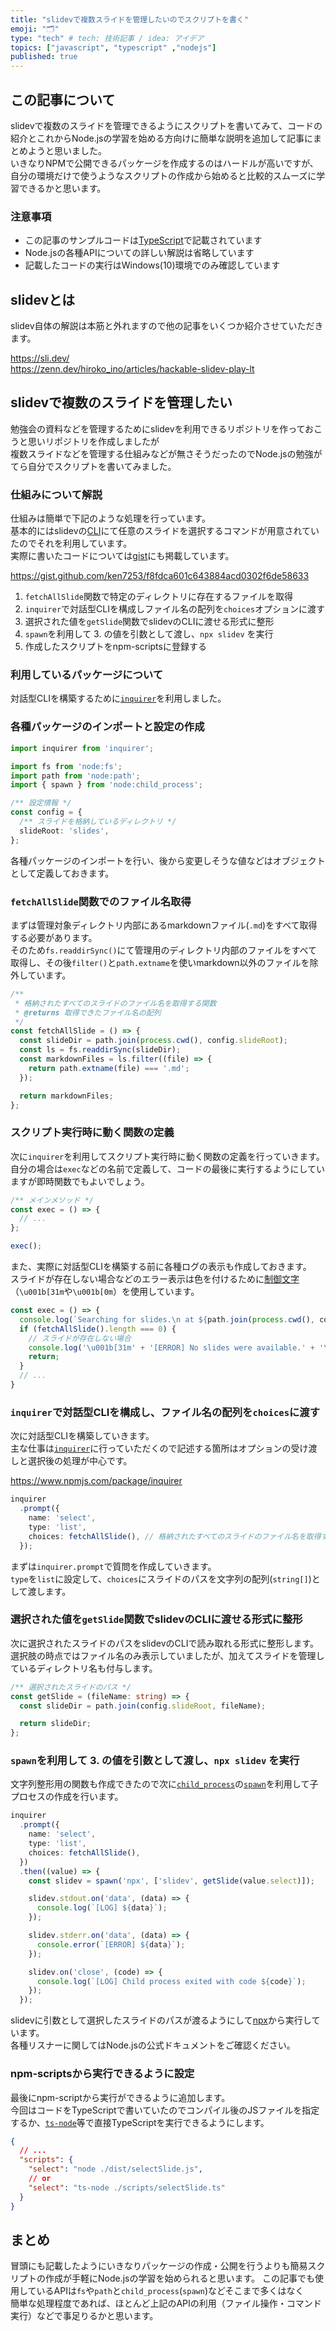 ```yaml
---
title: "slidevで複数スライドを管理したいのでスクリプトを書く"
emoji: "🗂"
type: "tech" # tech: 技術記事 / idea: アイデア
topics: ["javascript", "typescript" ,"nodejs"]
published: true
---
```


## この記事について

slidevで複数のスライドを管理できるようにスクリプトを書いてみて、コードの紹介とこれからNode.jsの学習を始める方向けに簡単な説明を追加して記事にまとめようと思いました。  
いきなりNPMで公開できるパッケージを作成するのはハードルが高いですが、自分の環境だけで使うようなスクリプトの作成から始めると比較的スムーズに学習できるかと思います。

### 注意事項

- この記事のサンプルコードは[TypeScript](https://www.typescriptlang.org/)で記載されています
- Node.jsの各種APIについての詳しい解説は省略しています
- 記載したコードの実行はWindows(10)環境でのみ確認しています

## slidevとは

slidev自体の解説は本筋と外れますので他の記事をいくつか紹介させていただきます。

https://sli.dev/  
https://zenn.dev/hiroko_ino/articles/hackable-slidev-play-lt

## slidevで複数のスライドを管理したい

勉強会の資料などを管理するためにslidevを利用できるリポジトリを作っておこうと思いリポジトリを作成しましたが  
複数スライドなどを管理する仕組みなどが無さそうだったのでNode.jsの勉強がてら自分でスクリプトを書いてみました。  

### 仕組みについて解説

仕組みは簡単で下記のような処理を行っています。  
基本的にはslidevの[CLI](https://sli.dev/guide/#command-line-interface)にて任意のスライドを選択するコマンドが用意されていたのでそれを利用しています。  
実際に書いたコードについては[gist](https://gist.github.com/ken7253/f8fdca601c643884acd0302f6de58633)にも掲載しています。

https://gist.github.com/ken7253/f8fdca601c643884acd0302f6de58633

1. `fetchAllSlide`関数で特定のディレクトリに存在するファイルを取得
2. `inquirer`で対話型CLIを構成しファイル名の配列を`choices`オプションに渡す
3. 選択された値を`getSlide`関数でslidevのCLIに渡せる形式に整形
4. `spawn`を利用して 3. の値を引数として渡し、`npx slidev` を実行
5. 作成したスクリプトをnpm-scriptsに登録する

### 利用しているパッケージについて

対話型CLIを構築するために[`inquirer`](https://www.npmjs.com/package/inquirer)を利用しました。

### 各種パッケージのインポートと設定の作成

```ts:selectSlide.ts
import inquirer from 'inquirer';

import fs from 'node:fs';
import path from 'node:path';
import { spawn } from 'node:child_process';

/** 設定情報 */
const config = {
  /** スライドを格納しているディレクトリ */
  slideRoot: 'slides',
};
```

各種パッケージのインポートを行い、後から変更しそうな値などはオブジェクトとして定義しておきます。

### `fetchAllSlide`関数でのファイル名取得

まずは管理対象ディレクトリ内部にあるmarkdownファイル(`.md`)をすべて取得する必要があります。  
そのため`fs.readdirSync()`にて管理用のディレクトリ内部のファイルをすべて取得し、その後`filter()`と`path.extname`を使いmarkdown以外のファイルを除外しています。

```ts:selectSlide.ts
/**
 * 格納されたすべてのスライドのファイル名を取得する関数
 * @returns 取得できたファイル名の配列
 */
const fetchAllSlide = () => {
  const slideDir = path.join(process.cwd(), config.slideRoot);
  const ls = fs.readdirSync(slideDir);
  const markdownFiles = ls.filter((file) => {
    return path.extname(file) === '.md';
  });

  return markdownFiles;
};
```

### スクリプト実行時に動く関数の定義

次に`inquirer`を利用してスクリプト実行時に動く関数の定義を行っていきます。  
自分の場合は`exec`などの名前で定義して、コードの最後に実行するようにしていますが即時関数でもよいでしょう。

```ts:selectSlide.ts
/** メインメソッド */
const exec = () => {
  // ...
};

exec();
```

また、実際に対話型CLIを構築する前に各種ログの表示も作成しておきます。  
スライドが存在しない場合などのエラー表示は色を付けるために[制御文字](https://qiita.com/shuhei/items/a61b4324fd5dbc1af79b)（`\u001b[31m`や`\u001b[0m`）を使用しています。

```ts:selectSlide.ts
const exec = () => {
  console.log(`Searching for slides.\n at ${path.join(process.cwd(), config.slideRoot)}`);
  if (fetchAllSlide().length === 0) {
    // スライドが存在しない場合
    console.log('\u001b[31m' + '[ERROR] No slides were available.' + '\u001b[0m');
    return;
  }
  // ...
}
```

### `inquirer`で対話型CLIを構成し、ファイル名の配列を`choices`に渡す

次に対話型CLIを構築していきます。  
主な仕事は[`inquirer`](https://www.npmjs.com/package/inquirer)に行っていただくので記述する箇所はオプションの受け渡しと選択後の処理が中心です。

https://www.npmjs.com/package/inquirer

```ts:selectSlide.ts
inquirer
  .prompt({
    name: 'select',
    type: 'list',
    choices: fetchAllSlide(), // 格納されたすべてのスライドのファイル名を取得する関数
  });
```

まずは`inquirer.prompt`で質問を作成していきます。  
`type`を`list`に設定して、`choices`にスライドのパスを文字列の配列(`string[]`)として渡します。

### 選択された値を`getSlide`関数でslidevのCLIに渡せる形式に整形

次に選択されたスライドのパスをslidevのCLIで読み取れる形式に整形します。  
選択肢の時点ではファイル名のみ表示していましたが、加えてスライドを管理しているディレクトリ名も付与します。

```ts:selectSlide.ts
/** 選択されたスライドのパス */
const getSlide = (fileName: string) => {
  const slideDir = path.join(config.slideRoot, fileName);

  return slideDir;
};
```

### `spawn`を利用して 3. の値を引数として渡し、`npx slidev` を実行

文字列整形用の関数も作成できたので次に[`child_process`](https://nodejs.org/api/child_process.html)の[`spawn`](https://nodejs.org/api/child_process.html#spawning-bat-and-cmd-files-on-windows)を利用して子プロセスの作成を行います。

```ts:selectSlide.ts
inquirer
  .prompt({
    name: 'select',
    type: 'list',
    choices: fetchAllSlide(),
  })
  .then((value) => {
    const slidev = spawn('npx', ['slidev', getSlide(value.select)]);

    slidev.stdout.on('data', (data) => {
      console.log(`[LOG] ${data}`);
    });

    slidev.stderr.on('data', (data) => {
      console.error(`[ERROR] ${data}`);
    });

    slidev.on('close', (code) => {
      console.log(`[LOG] Child process exited with code ${code}`);
    });
  });
```

slidevに引数として選択したスライドのパスが渡るようにして[npx](https://www.npmjs.com/package/npx)から実行しています。  
各種リスナーに関してはNode.jsの公式ドキュメントをご確認ください。

### npm-scriptsから実行できるように設定

最後にnpm-scriptから実行ができるように追加します。  
今回はコードをTypeScriptで書いていたのでコンパイル後のJSファイルを指定するか、[`ts-node`](https://www.npmjs.com/package/ts-node)等で直接TypeScriptを実行できるようにします。  

```json:package.json
{
  // ...
  "scripts": {
    "select": "node ./dist/selectSlide.js",
    // or
    "select": "ts-node ./scripts/selectSlide.ts"
  }
}
```

## まとめ

冒頭にも記載したようにいきなりパッケージの作成・公開を行うよりも簡易スクリプトの作成が手軽にNode.jsの学習を始められると思います。
この記事でも使用しているAPIは`fs`や`path`と`child_process`(`spawn`)などそこまで多くはなく  
簡単な処理程度であれば、ほとんど上記のAPIの利用（ファイル操作・コマンド実行）などで事足りるかと思います。
